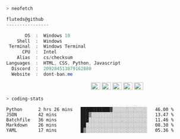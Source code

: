 ```zsh
> neofetch
```

<!--align="left" src="https://github.com/fluteds.png" alt="logo.png" width="200"/>-->

```csharp
fluteds@github
----------------

       OS  :  Windows 10
    Shell  :  Windows
 Terminal  :  Windows Terminal
      CPU  :  Intel
    Alias  :  cs/checksum
Languages  :  HTML, CSS, Python, Javascript
  Discord  :  209284513879162880
  Website  :  dont-ban.me
```

<p align="left">
  &nbsp; &nbsp; &nbsp; &nbsp; &nbsp;&nbsp; &nbsp; &nbsp; &nbsp; &nbsp;&nbsp; &nbsp; &nbsp; &nbsp; &nbsp; &nbsp; &nbsp; &nbsp; &nbsp; &nbsp; &nbsp;&nbsp; &nbsp; &nbsp; &nbsp; &nbsp;&nbsp; &nbsp; &nbsp; &nbsp; &nbsp;
  <img alt="#474342" src="https://via.placeholder.com/15/ADBAC7/000000?text=+" width="25" height="20" />
  <img alt="#fbedf6" src="https://via.placeholder.com/15/6CB6FF/000000?text=+" width="25" height="20" />
  <img alt="#c9594d" src="https://via.placeholder.com/15/F47067/000000?text=+" width="25" height="20" />
  <img alt="#f8b9b2" src="https://via.placeholder.com/15/DCBDFB/000000?text=+" width="25" height="20" />
  <img alt="#f8b9b2" src="https://via.placeholder.com/15/57ab5a/000000?text=+" width="25" height="20" />
</p>

```zsh
> coding-stats
```

<!--START_SECTION:waka-->
```text
Python      2 hrs 26 mins   ███████████▓░░░░░░░░░░░░░   46.00 % 
JSON        42 mins         ███▒░░░░░░░░░░░░░░░░░░░░░   13.47 % 
Batchfile   36 mins         ███░░░░░░░░░░░░░░░░░░░░░░   11.46 % 
Markdown    26 mins         ██░░░░░░░░░░░░░░░░░░░░░░░   08.30 % 
YAML        17 mins         █▒░░░░░░░░░░░░░░░░░░░░░░░   05.36 % 
```
<!--END_SECTION:waka-->
